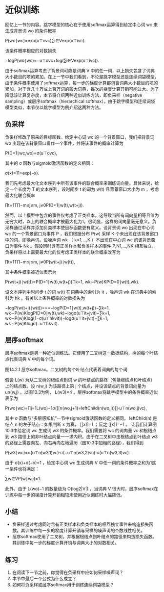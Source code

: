 

<!--
 * @version:
 * @Author:  StevenJokes https://github.com/StevenJokes
 * @Date: 2020-07-15 00:39:04
 * @LastEditors:  StevenJokes https://github.com/StevenJokes
 * @LastEditTime: 2020-07-15 00:47:21
 * @Description:
 * @TODO::
 * @Reference:
-->

# 近似训练

回忆上一节的内容。跳字模型的核心在于使用softmax运算得到给定中心词 wc 来生成背景词 wo 的条件概率

P(wo∣wc)=exp(u⊤ovc)∑i∈Vexp(u⊤ivc).

该条件概率相应的对数损失

−logP(wo∣wc)=−u⊤ovc+log(∑i∈Vexp(u⊤ivc)).

由于softmax运算考虑了背景词可能是词典 V 中的任一词，以上损失包含了词典大小数目的项的累加。在上一节中我们看到，不论是跳字模型还是连续词袋模型，由于条件概率使用了softmax运算，每一步的梯度计算都包含词典大小数目的项的累加。对于含几十万或上百万词的较大词典，每次的梯度计算开销可能过大。为了降低该计算复杂度，本节将介绍两种近似训练方法，即负采样（negative sampling）或层序softmax（hierarchical softmax）。由于跳字模型和连续词袋模型类似，本节仅以跳字模型为例介绍这两种方法。

## 负采样

负采样修改了原来的目标函数。给定中心词 wc 的一个背景窗口，我们把背景词 wo 出现在该背景窗口看作一个事件，并将该事件的概率计算为

P(D=1∣wc,wo)=σ(u⊤ovc),

其中的 σ 函数与sigmoid激活函数的定义相同：

σ(x)=11+exp(−x).

我们先考虑最大化文本序列中所有该事件的联合概率来训练词向量。具体来说，给定一个长度为 T 的文本序列，设时间步 t 的词为 w(t) 且背景窗口大小为 m ，考虑最大化联合概率

∏t=1T∏−m≤j≤m, j≠0P(D=1∣w(t),w(t+j)).

然而，以上模型中包含的事件仅考虑了正类样本。这导致当所有词向量相等且值为无穷大时，以上的联合概率才被最大化为1。很明显，这样的词向量毫无意义。负采样通过采样并添加负类样本使目标函数更有意义。设背景词 wo 出现在中心词 wc 的一个背景窗口为事件 P ，我们根据分布 P(w) 采样 K 个未出现在该背景窗口中的词，即噪声词。设噪声词 wk （ k=1,…,K ）不出现在中心词 wc 的该背景窗口为事件 Nk 。假设同时含有正类样本和负类样本的事件 P,N1,…,NK 相互独立，负采样将以上需要最大化的仅考虑正类样本的联合概率改写为

∏t=1T∏−m≤j≤m, j≠0P(w(t+j)∣w(t)),

其中条件概率被近似表示为

P(w(t+j)∣w(t))=P(D=1∣w(t),w(t+j))∏k=1, wk∼P(w)KP(D=0∣w(t),wk).

设文本序列中时间步 t 的词 w(t) 在词典中的索引为 it ，噪声词 wk 在词典中的索引为 hk 。有关以上条件概率的对数损失为

−logP(w(t+j)∣w(t))===−logP(D=1∣w(t),w(t+j))−∑k=1, wk∼P(w)KlogP(D=0∣w(t),wk)−logσ(u⊤it+jvit)−∑k=1, wk∼P(w)Klog(1−σ(u⊤hkvit))−logσ(u⊤it+jvit)−∑k=1, wk∼P(w)Klogσ(−u⊤hkvit).

## 层序softmax

层序softmax是另一种近似训练法。它使用了二叉树这一数据结构，树的每个叶结点代表词典 V 中的每个词。

图14.2.1 层序softmax。二叉树的每个叶结点代表着词典的每个词

假设 L(w) 为从二叉树的根结点到词 w 的叶结点的路径（包括根结点和叶结点）上的结点数。设 n(w,j) 为该路径上第 j 个结点，并设该结点的背景词向量为 un(w,j) 。以图10.3为例， L(w3)=4 。层序softmax将跳字模型中的条件概率近似表示为

P(wo∣wc)=∏j=1L(wo)−1σ([[n(wo,j+1)=leftChild(n(wo,j))]]⋅u⊤n(wo,j)vc),

其中 σ 函数与“多层感知机”一节中sigmoid激活函数的定义相同， leftChild(n) 是结点 n 的左子结点：如果判断 x 为真， [[x]]=1 ；反之 [[x]]=−1 。 让我们计算图10.3中给定词 wc 生成词 w3 的条件概率。我们需要将 wc 的词向量 vc 和根结点到 w3 路径上的非叶结点向量一一求内积。由于在二叉树中由根结点到叶结点 w3 的路径上需要向左、向右再向左地遍历（图10.3中加粗的路径），我们得到

P(w3∣wc)=σ(u⊤n(w3,1)vc)⋅σ(−u⊤n(w3,2)vc)⋅σ(u⊤n(w3,3)vc).

由于 σ(x)+σ(−x)=1 ，给定中心词 wc 生成词典 V 中任一词的条件概率之和为1这一条件也将满足：

∑w∈VP(w∣wc)=1.

此外，由于 L(wo)−1 的数量级为 O(log2|V|) ，当词典 V 很大时，层序softmax在训练中每一步的梯度计算开销相较未使用近似训练时大幅降低。

## 小结

* 负采样通过考虑同时含有正类样本和负类样本的相互独立事件来构造损失函数。其训练中每一步的梯度计算开销与采样的噪声词的个数线性相关。
* 层序softmax使用了二叉树，并根据根结点到叶结点的路径来构造损失函数。其训练中每一步的梯度计算开销与词典大小的对数相关。


## 练习

1. 在阅读下一节之前，你觉得在负采样中应如何采样噪声词？
1. 本节中最后一个公式为什么成立？
1. 如何将负采样或层序softmax用于训练连续词袋模型？
